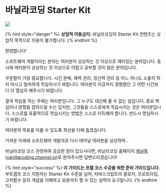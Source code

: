 # 바닐라코딩 Starter Kit

![](.gitbook/assets/font\_logo\_black.png)



{% hint style="danger" %}
**상업적 이용금지:** 바닐라코딩의 Starter Kit 컨텐츠는 상업적 목적으로 이용이 불가합니다.
{% endhint %}



환영합니다!

소프트웨어 개발이라는 분야는 여러분이 상상하는 것 이상으로 재미있는 분야입니다. 동시에 여러분이 상상하는 것 이상으로 어렵고 공부할 것이 많은 분야입니다.

꾸준함이 가장 중요합니다. 시간 분배, 체력 관리, 정신력 관리 등 어느 하나도 소홀히 하지 마시고 철저하게 학습하시기 바랍니다. 여러분이 지금까지 경험했던 그 어떤 시간보다 더 열심히 해주시기 바랍니다.

결국 학습을 하는 주체는 여러분입니다. 그 누구도 대신해 줄 수 없는 일입니다. 중요 핵심이나 방향을 잡아드릴 수는 있지만, 그것들을 스스로에게 학습시키는 것은 여러분입니다. 스스로를 효율적으로 학습시키는 방법은 스스로 터득해야 합니다. 반드시 명심하시기 바랍니다.

여러분의 목표를 이룰 수 있도록 최선을 다해 돕겠습니다.

가까운 미래에 소프트웨어 개발자로 다시 태어날 여러분을 상상하며..



바닐라코딩 코스 관련하여 궁금한 점이 있으시다면, 바닐라코딩 홈페이지 [채널톡](https://vanillacoding.channel.io)([vanillacoding.channel.io](https://vanillacoding.channel.io))로 문의주시면 답변드리겠습니다!

{% hint style="success" %}
**이 가이드는 프렙 코스 수강을 위한 준비 가이드입니다.** 부트캠프 코스 지원자는 Starter Kit 수준을 넘어, 자바스크립트의 클로저, 프로토타입, 고차함수 등의 개념을 이해하고 응용까지 할 수 있는 실력이 요구됩니다.
{% endhint %}
